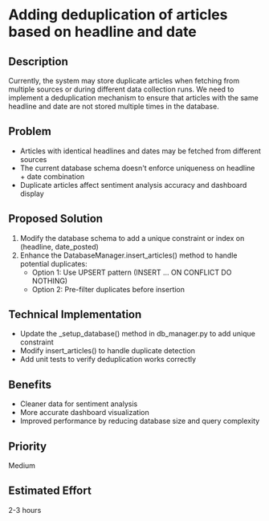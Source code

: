 # Adding deduplication of articles based on headline and date

## Description
Currently, the system may store duplicate articles when fetching from multiple sources or during different data collection runs. We need to implement a deduplication mechanism to ensure that articles with the same headline and date are not stored multiple times in the database.

## Problem
- Articles with identical headlines and dates may be fetched from different sources
- The current database schema doesn't enforce uniqueness on headline + date combination
- Duplicate articles affect sentiment analysis accuracy and dashboard display

## Proposed Solution
1. Modify the database schema to add a unique constraint or index on (headline, date_posted)
2. Enhance the DatabaseManager.insert_articles() method to handle potential duplicates:
   - Option 1: Use UPSERT pattern (INSERT ... ON CONFLICT DO NOTHING)
   - Option 2: Pre-filter duplicates before insertion

## Technical Implementation
- Update the _setup_database() method in db_manager.py to add unique constraint
- Modify insert_articles() to handle duplicate detection
- Add unit tests to verify deduplication works correctly

## Benefits
- Cleaner data for sentiment analysis
- More accurate dashboard visualization
- Improved performance by reducing database size and query complexity

## Priority
Medium

## Estimated Effort
2-3 hours

